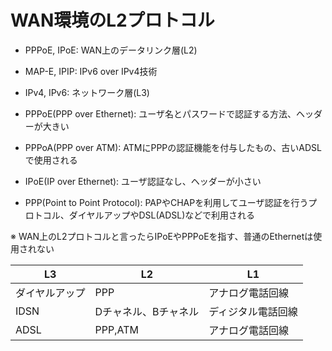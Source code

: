 # WAN環境のL2プロトコル

- PPPoE, IPoE: WAN上のデータリンク層(L2)
- MAP-E, IPIP: IPv6 over IPv4技術
- IPv4, IPv6: ネットワーク層(L3)

- PPPoE(PPP over Ethernet): ユーザ名とパスワードで認証する方法、ヘッダーが大きい
- PPPoA(PPP over ATM): ATMにPPPの認証機能を付与したもの、古いADSLで使用される
- IPoE(IP over Ethernet): ユーザ認証なし、ヘッダーが小さい
- PPP(Point to Point Protocol): PAPやCHAPを利用してユーザ認証を行うプロトコル、ダイヤルアップやDSL(ADSL)などで利用される

※ WAN上のL2プロトコルと言ったらIPoEやPPPoEを指す、普通のEthernetは使用されない

L3|L2|L1
-|-|-
ダイヤルアップ|PPP|アナログ電話回線
IDSN|Dチャネル、Bチャネル|ディジタル電話回線
ADSL|PPP,ATM|アナログ電話回線
